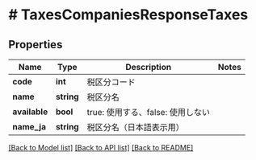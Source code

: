 # # TaxesCompaniesResponseTaxes

## Properties

Name | Type | Description | Notes
------------ | ------------- | ------------- | -------------
**code** | **int** | 税区分コード | 
**name** | **string** | 税区分名 | 
**available** | **bool** | true: 使用する、false: 使用しない | 
**name_ja** | **string** | 税区分名（日本語表示用） | 

[[Back to Model list]](../../README.md#documentation-for-models) [[Back to API list]](../../README.md#documentation-for-api-endpoints) [[Back to README]](../../README.md)


